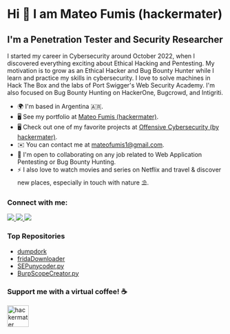 # Hi 👋 I am Mateo Fumis (hackermater)

## I'm a Penetration Tester and Security Researcher

I started my career in Cybersecurity around October 2022, when I discovered everything exciting about Ethical Hacking and Pentesting. My motivation is to grow as an Ethical Hacker and Bug Bounty Hunter while I learn and practice my skills in cybersecurity. I love to solve machines in Hack The Box and the labs of Port Swigger's Web Security Academy. I'm also focused on Bug Bounty Hunting on HackerOne, Bugcrowd, and Intigriti.

- 🌍 I'm based in Argentina 🇦🇷.
- 🖥️ See my portfolio at [Mateo Fumis (hackermater)](https://mfumis.site).
- 🖥️ Check out one of my favorite projects at [Offensive Cybersecurity (by hackermater)](https://hackermater.mfumis.site).
- ✉️ You can contact me at [mateofumis1@gmail.com](mailto:mateofumis1@gmail.com).
- 🤝 I'm open to collaborating on any job related to Web Application Pentesting or Bug Bounty Hunting.
- ⚡ I also love to watch movies and series on Netflix and travel & discover new places, especially in touch with nature ⛱️.

### Connect with me:

<a href="https://www.x.com/hackermater11" target="_blank" rel="noreferrer">
    <img src="https://img.shields.io/badge/Twitter-1DA1F2?style=for-the-badge&logo=twitter&logoColor=white"/>
</a> 
<a href="https://www.linkedin.com/in/mateo-gabriel-fumis" target="_blank" rel="noreferrer">
    <img src="https://img.shields.io/badge/LinkedIn-0077B5?style=for-the-badge&logo=linkedin&logoColor=white"/>
</a>
<a href="https://medium.com/@hackermater" target="_blank" rel="noreferrer">
    <img src="https://img.shields.io/badge/Medium-000000?style=for-the-badge&logo=medium&logoColor=white" />
</a>

### Top Repositories

- [dumpdork](https://github.com/mateofumis/dumpdork)
- [fridaDownloader](https://github.com/mateofumis/fridaDownloader)
- [SEPunycoder.py](https://github.com/mateofumis/SEPunycoder.py)
- [BurpScopeCreator.py](https://github.com/mateofumis/BurpScopeCreator.py)

### Support me with a virtual coffee! ☕
<p>
    <a href="https://ko-fi.com/hackermater">
        <img align="left" src="https://storage.ko-fi.com/cdn/brandasset/kofi_button_stroke.png" height="50" alt="hackermater" />
    </a>
</p>
